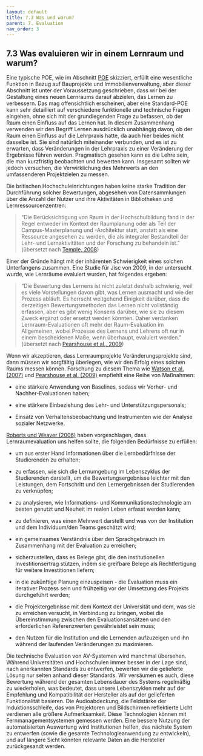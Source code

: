 ```yaml
---
layout: default
title: 7.3 Was und warum?
parent: 7. Evaluation
nav_order: 3
---
```


## 7.3 Was evaluieren wir in einem Lernraum und warum?

Eine typische POE, wie im Abschnitt [POE](02_POE.md) skizziert, erfüllt eine wesentliche Funktion in
Bezug auf Bauprojekte und Immobilienverwaltung, aber dieser Abschnitt
ist unter der Voraussetzung geschrieben, dass wir bei der Gestaltung
eines neuen Lernraums darauf abzielen, das Lernen zu verbessern. Das mag
offensichtlich erscheinen, aber eine Standard-POE kann sehr detailliert
auf verschiedene funktionelle und technische Fragen eingehen, ohne sich
mit der grundlegenden Frage zu befassen, ob der Raum einen Einfluss auf
das Lernen hat. In diesem Zusammenhang verwenden wir den Begriff Lernen
ausdrücklich unabhängig davon, ob der Raum einen Einfluss auf die
Lehrpraxis hatte, da auch hier beides nicht dasselbe ist. Sie sind
natürlich miteinander verbunden, und es ist zu erwarten, dass
Veränderungen in der Lehrpraxis zu einer Veränderung der Ergebnisse
führen werden. Pragmatisch gesehen kann es die Lehre sein, die man
kurzfristig beobachten und bewerten kann. Insgesamt sollten wir jedoch
versuchen, die Verwirklichung des Mehrwerts an den umfassenderen
Projektzielen zu messen.

Die britischen Hochschuleinrichtungen haben keine starke Tradition der
Durchführung solcher Bewertungen, abgesehen von Datensammlungen über die
Anzahl der Nutzer und ihre Aktivitäten in Bibliotheken und
Lernressourcenzentren:

> “Die Berücksichtigung von Raum in der Hochschulbildung fand in der Regel entweder im Kontext der Raumplanung oder als Teil der Campus-Masterplanung und -Architektur statt, anstatt als eine Ressource angesehen zu werden, die als integraler Bestandteil der Lehr- und Lernaktivitäten und der Forschung zu behandeln ist.”  (übersetzt nach [Temple, 2008](../11_Referenzen.md))

Einer der Gründe hängt mit der inhärenten Schwierigkeit eines solchen
Unterfangens zusammen. Eine Studie für Jisc von 2009, in der untersucht
wurde, wie Lernräume evaluiert wurden, hat folgendes ergeben:

> “Die Bewertung des Lernens ist nicht zuletzt deshalb schwierig, weil es viele Vorstellungen davon gibt, was Lernen ausmacht und wie der Prozess abläuft. Es herrscht weitgehend Einigkeit darüber, dass die derzeitigen Bewertungsmethoden das Lernen nicht vollständig erfassen,  aber es gibt wenig Konsens darüber, wie sie zu diesem Zweck ergänzt oder ersetzt werden könnten. Daher verdanken Lernraum-Evaluationen oft mehr der Raum-Evaluation im Allgemeinen, wobei Prozesse des Lernens und Lehrens oft nur in einem bescheidenen Maße, wenn überhaupt, evaluiert werden.” (übersetzt nach [Pearshouse et al., 2009](../11_Referenzen.md))

Wenn wir akzeptieren, dass Lernraumprojekte Veränderungsprojekte sind,
dann müssen wir sorgfältig überlegen, wie wir den Erfolg eines solchen
Raums messen können. Forschung zu diesem Thema wie [Watson et al. (2007)](../11_Referenzen.md) und [Pearshouse et al. (2009)](../11_Referenzen.md) empfiehlt eine Reihe von Maßnahmen:

-   eine stärkere Anwendung von Baselines, sodass wir Vorher- und
    Nachher-Evaluationen haben;

-   eine stärkere Einbeziehung des Lehr- und Unterstützungspersonals;

-   Einsatz von Verhaltensbeobachtung und Instrumenten wie der Analyse
    sozialer Netzwerke.

[Roberts und Weaver (2006)](../11_Referenzen.md) haben vorgeschlagen, dass Lernraumevaluation
uns helfen sollte, die folgenden Bedürfnisse zu erfüllen:

-   um aus erster Hand Informationen über die Lernbedürfnisse der
    Studierenden zu erhalten;

-   zu erfassen, wie sich die Lernumgebung im Lebenszyklus der
    Studierenden darstellt, um die Bewertungsergebnisse leichter mit den
    Leistungen, dem Fortschritt und den Lernergebnissen der Studierenden
    zu verknüpfen;

-   zu analysieren, wie Informations- und Kommunikationstechnologie am
    besten genutzt und Neuheit im realen Leben erfasst werden kann;

-   zu definieren, was einen Mehrwert darstellt und was von der
    Institution und dem Individuum/den Teams geschätzt wird;

-   ein gemeinsames Verständnis über den Sprachgebrauch im Zusammenhang
    mit der Evaluation zu erreichen;

-   sicherzustellen, dass es Belege gibt, die den institutionellen
    Investitionsertrag stützen, indem sie greifbare Belege als
    Rechtfertigung für weitere Investitionen liefern;

-   in die zukünftige Planung einzuspeisen - die Evaluation muss ein
    iterativer Prozess sein und frühzeitig vor der Umsetzung des
    Projekts durchgeführt werden;

-   die Projektergebnisse mit dem Kontext der Universität und dem, was
    sie zu erreichen versucht, in Verbindung zu bringen, wobei die
    Übereinstimmung zwischen den Evaluationsansätzen und den
    erforderlichen Referenzwerten gewährleistet sein muss;

-   den Nutzen für die Institution und die Lernenden aufzuzeigen und ihn
    während der laufenden Veränderungen zu maximieren.

Die technische Evaluation von AV-Systemen wird manchmal übersehen.
Während Universitäten und Hochschulen immer besser in der Lage sind,
nach anerkannten Standards zu entwerfen, bewerten wir die gelieferte
Lösung nur selten anhand dieser Standards. Wir versäumen es auch, diese
Bewertung während der gesamten Lebensdauer des Systems regelmäßig zu
wiederholen, was bedeutet, dass unsere Lebenszyklen mehr auf der
Empfehlung und Kompatibilität der Hersteller als auf der gelieferten
Funktionalität basieren. Die Audioabdeckung, die Feldstärke der
Induktionsschleife, das von Projektoren und Bildschirmen reflektierte
Licht verdienen alle größere Aufmerksamkeit. Diese Technologien können
mit Fernmanagementsystemen gemessen werden. Eine bessere Nutzung der
automatisierten Auswertung wird Institutionen helfen, das nächste System
zu entwerfen (sowie die gesamte Technologieanwendung zu entwickeln), und
auf längere Sicht könnten relevante Daten an die Hersteller
zurückgesandt werden.
